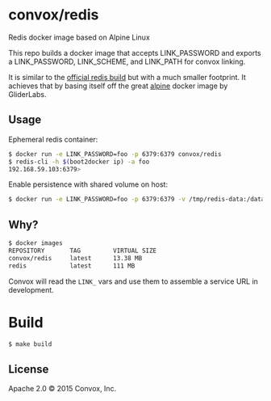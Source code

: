 # convox/redis

Redis docker image based on Alpine Linux

This repo builds a docker image that accepts
LINK_PASSWORD and exports a LINK_PASSWORD, LINK_SCHEME, and LINK_PATH for convox linking.

It is similar to the
[official redis build](https://registry.hub.docker.com/_/redis/) but
with a much smaller footprint. It achieves that by basing itself off the great
[alpine](https://github.com/gliderlabs/docker-alpine) docker image by GliderLabs.

## Usage

Ephemeral redis container:

```bash
$ docker run -e LINK_PASSWORD=foo -p 6379:6379 convox/redis
$ redis-cli -h $(boot2docker ip) -a foo
192.168.59.103:6379>
```

Enable persistence with shared volume on host:

```bash
$ docker run -e LINK_PASSWORD=foo -p 6379:6379 -v /tmp/redis-data:/data convox/redis redis-server /tmp/redis.conf --appendonly yes
```

## Why?

```bash
$ docker images
REPOSITORY       TAG         VIRTUAL SIZE
convox/redis     latest      13.38 MB
redis            latest      111 MB
```

Convox will read the `LINK_` vars and use them to assemble a service URL in development.

# Build

```bash
$ make build
```

## License

Apache 2.0 &copy; 2015 Convox, Inc.
